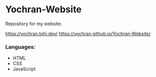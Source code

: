 # Yochran-Website
Repository for my website.

https://yochran.tohi.dev/
https://yochran.github.io/Yochran-Website/

### Languages:
  - HTML
  - CSS
  - JavaScript
